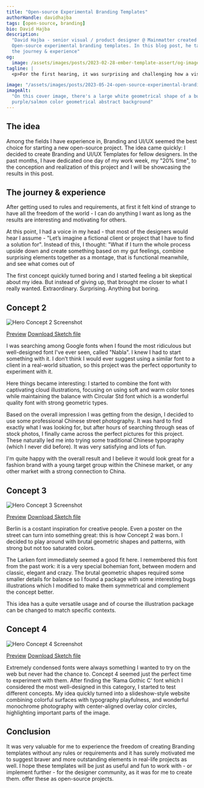 ```yaml
---
title: "Open-source Experimental Branding Templates"
authorHandle: davidhajba
tags: [open-source, branding]
bio: David Hajba
description:
  "David Hajba - senior visual / product designer @ Mainmatter created
  Open-source experimental branding templates. In this blog post, he talks about
  the journey & experience"
og:
  image: /assets/images/posts/2023-02-28-ember-template-assert/og-image.jpg
tagline: |
  <p>For the first hearing, it was surprising and challenging how a visual designer can start open-source projects. As an applied art service provider/ex freelancer, everything started with a client or project requirements and the number of projects that I did for myself just for fun was significantly shrinking, especially as a beginner father. At Mainmatter everyone spends 20% of their time as an active member of the open-source community, so I had to find a solution.</p>

image: "/assets/images/posts/2023-05-24-open-source-experimental-branding-templates/header-illustration.jpg"
imageAlt:
  "On this cover image, there's a large white geometrical shape of a bug on a
  purple/salmon color geometrical abstract background"
---
```


## The idea

Among the fields I have experience in, Branding and UI/UX seemed the best choice for starting a new open-source project. 
The idea came quickly: I decided to create Branding and UI/UX Templates for fellow designers. In the past months, I have dedicated one day of my work week, my "20% time", to the conception and realization of this project and I will be showcasing the results in this post.

## The journey & experience

After getting used to rules and requirements, at first it felt kind of
strange to have all the freedom of the world - I can do anything I want as long as
the results are interesting and motivating for others.

At this point, I had a voice in my head - that most of the designers would hear
I assume - "Let’s imagine a fictional client or project that I have to find a
solution for". Instead of this, I thought: "What if I turn the whole process upside
down and create something based on my gut feelings, combine surprising elements
together as a montage, that is functional meanwhile, and see what comes out of

The first concept quickly turned boring and I started feeling a bit
skeptical about my idea. But instead of giving up, that brought me closer to what I really wanted.
Extraordinary. Surprising. Anything but boring.

## Concept 2

![Hero Concept 2 Screenshot](/assets/images/posts/2023-05-24-open-source-experimental-branding-templates/concept_2.jpg)

[Preview](https://scene.zeplin.io/project/6455081b1dc67b3c0c397b0e/screen/646f712c6f352921c02462e6)
[Download Sketch file](https://drive.google.com/drive/folders/1Ns0HDHztA8Ki6v8kp8L9NoxP69fI7D-c)

I was searching among Google fonts when I found the most ridiculous but
well-designed font I've ever seen, called "Nabla". I knew I had to
start something with it.
I don’t think I would ever suggest using a similar font to a client in a real-world
situation, so this project was the perfect opportunity to experiment with it.

Here things became interesting: I started to combine the font with
captivating cloud illustrations, focusing on using soft and warm color tones while maintaining the
balance with Circular Std font which is a wonderful quality font with strong
geometric types.

Based on the overall impression I was getting from the design, I decided to use some professional Chinese
street photography. It was hard to find exactly what I was looking for, but after hours of searching through seas of stock photos, I finally came across the perfect pictures for this project.
These naturally led me into
trying some traditional Chinese typography (which I never did before). It was very
satisfying and lots of fun. 

I'm quite happy with the overall result and I believe it would look great
for a fashion brand with a young target group within the Chinese market, or any
other market with a strong connection to China.

## Concept 3

![Hero Concept 3 Screenshot](/assets/images/posts/2023-05-24-open-source-experimental-branding-templates/concept_3.jpg)

[Preview](https://scene.zeplin.io/project/6455081b1dc67b3c0c397b0e/screen/64709e41b998e22206a0ad16)
[Download Sketch file](https://drive.google.com/drive/folders/1Ns0HDHztA8Ki6v8kp8L9NoxP69fI7D-c)

Berlin is a costant inspiration for creative people. Even a poster on the street
can turn into something great: this is how Concept 2 was born. 
I
decided to play around with brutal geometric shapes and patterns, with strong
but not too saturated colors.

​The Larken font immediately seemed a good fit here. I remembered this font
from the past work: it is a very special bohemian font, between modern and classic,
elegant and crazy. 
The brutal geometric shapes required
some smaller details for balance so I found a package with some interesting bugs
illustrations which I modified to make them symmetrical and complement
the concept better. 

This idea has a quite versatile usage and of course the illustration
package can be changed to match specific contexts.

## Concept 4

![Hero Concept 4 Screenshot](/assets/images/posts/2023-05-24-open-source-experimental-branding-templates/concept_4.jpg)

[Preview](https://scene.zeplin.io/project/6455081b1dc67b3c0c397b0e/screen/64709e5e678ed3223e6f312a)
[Download Sketch file](https://drive.google.com/drive/folders/1Ns0HDHztA8Ki6v8kp8L9NoxP69fI7D-c)

Extremely condensed fonts were always something I wanted to try on the web but
never had the chance to. Concept 4 seemed just the perfect time to experiment with them.
After finding the ‘Rama Gothic C’ font which I considered the most well-designed
in this category, I started to test different concepts.
My idea quickly turned into a slideshow-style website combining colorful surfaces
with typography playfulness, and wonderful monochrome photography with
center-aligned overlay color circles, highlighting important parts of the
image. 

## Conclusion

It was very valuable for me to experience the freedom of creating Branding
templates without any rules or requirements and it has surely motivated me to
suggest braver and more outstanding elements in real-life projects as well. 
I
hope these templates will be just as useful and fun to work with - or
implement further - for the designer community, as it was for me to create them. 
offer these as open-source projects.
